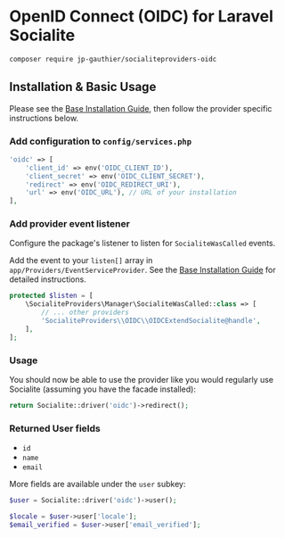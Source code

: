 # OpenID Connect (OIDC) for Laravel Socialite

```bash
composer require jp-gauthier/socialiteproviders-oidc
```

## Installation & Basic Usage

Please see the [Base Installation Guide](https://socialiteproviders.com/usage/), then follow the provider specific instructions below.

### Add configuration to `config/services.php`

```php
'oidc' => [
    'client_id' => env('OIDC_CLIENT_ID'),
    'client_secret' => env('OIDC_CLIENT_SECRET'),
    'redirect' => env('OIDC_REDIRECT_URI'),
    'url' => env('OIDC_URL'), // URL of your installation
],
```

### Add provider event listener

Configure the package's listener to listen for `SocialiteWasCalled` events.

Add the event to your `listen[]` array in `app/Providers/EventServiceProvider`. See the [Base Installation Guide](https://socialiteproviders.com/usage/) for detailed instructions.

```php
protected $listen = [
    \SocialiteProviders\Manager\SocialiteWasCalled::class => [
        // ... other providers
        'SocialiteProviders\\OIDC\\OIDCExtendSocialite@handle',
    ],
];
```

### Usage

You should now be able to use the provider like you would regularly use Socialite (assuming you have the facade installed):

```php
return Socialite::driver('oidc')->redirect();
```

### Returned User fields

- `id`
- `name`
- `email`

More fields are available under the `user` subkey:

```php
$user = Socialite::driver('oidc')->user();

$locale = $user->user['locale'];
$email_verified = $user->user['email_verified'];
```

